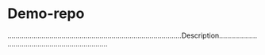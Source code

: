 # Demo-repo
.......................................................................................Description.....................................................................
